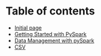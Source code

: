 # Table of contents

* [Initial page](README.md)
* [Getting Started with PySpark](getting-started-with-pyspark.md)
* [Data Management with pySpark](data-management-with-pyspark.md)
* [CSV](csv.md)


